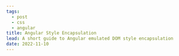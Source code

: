 ```yaml
---
tags:
  - post
  - css
  - angular
title: Angular Style Encapsulation
lead: A short guide to Angular emulated DOM style encapsulation
date: 2022-11-10
---
```

